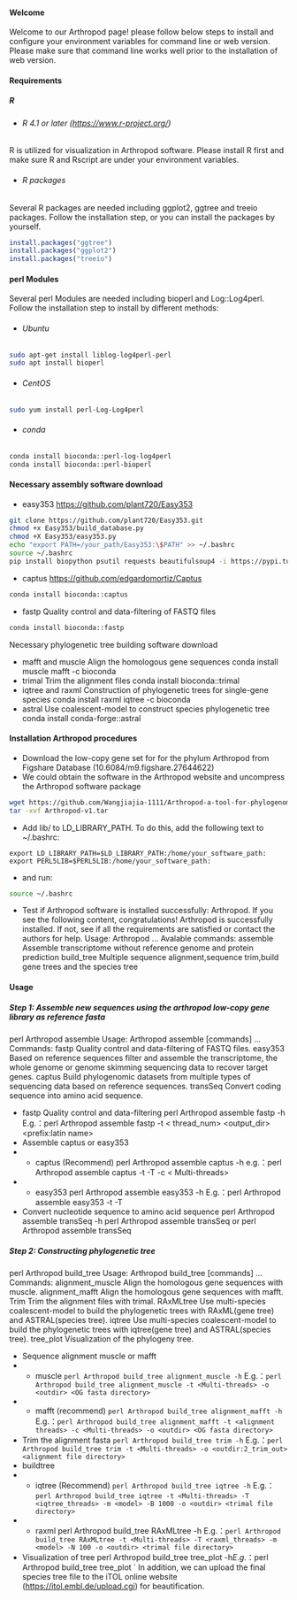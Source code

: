 #### Welcome
Welcome to our Arthropod page! please follow below steps to install and configure your environment variables for command line or web version. Please make sure that command line works well prior to the installation of web version.

#### Requirements
##### R
- ###### R 4.1 or later (https://www.r-project.org/)
R is utilized for visualization in Arthropod software. Please install R first and make sure R and Rscript are under your environment variables.
- ###### R packages
Several R packages are needed including ggplot2, ggtree and treeio packages. Follow the installation step, or you can install the packages by yourself.
```R
install.packages("ggtree")
install.packages("ggplot2")
install.packages("treeio")
```
#### perl Modules
Several perl Modules are needed including bioperl and Log::Log4perl. 
Follow the installation step to install by different methods:
- ###### Ubuntu
```bash
sudo apt-get install liblog-log4perl-perl
sudo apt install bioperl
```
- ###### CentOS
```bash
sudo yum install perl-Log-Log4perl
```
- ###### conda
```bash
conda install bioconda::perl-log-log4perl
conda install bioconda::perl-bioperl
```
#### Necessary assembly software download
- easy353	https://github.com/plant720/Easy353
```bash
git clone https://github.com/plant720/Easy353.git
chmod +x Easy353/build_database.py
chmod +X Easy353/easy353.py
echo "export PATH=/your_path/Easy353:\$PATH" >> ~/.bashrc
source ~/.bashrc
pip install biopython psutil requests beautifulsoup4 -i https://pypi.tuna.tsinghua.edu.cn/simple
```
- captus	https://github.com/edgardomortiz/Captus
```bash
conda install bioconda::captus
```
- fastp	Quality control and data-filtering of FASTQ files
```bash
conda install bioconda::fastp
```
Necessary phylogenetic tree building software download
- mafft and muscle	Align the homologous gene sequences
conda install muscle mafft -c bioconda
- trimal	Trim the alignment files
conda install bioconda::trimal
- iqtree and raxml	Construction of phylogenetic trees for single-gene species
conda install raxml iqtree -c bioconda
- astral	Use coalescent-model to construct species phylogenetic tree
conda install conda-forge::astral

#### Installation Arthropod procedures
- Download the low-copy gene set for for the phylum Arthropod from Figshare Database (10.6084/m9.figshare.27644622)
- We could obtain the software in the Arthropod website and uncompress the Arthropod software package
```bash
wget https://github.com/Wangjiajia-1111/Arthropod-a-tool-for-phylogenomic-research-in-arthropods/blob/main/Arthropod-v1.tar
tar -xvf Arthropod-v1.tar
```
- Add lib/ to LD_LIBRARY_PATH. To do this, add the following text to ~/.bashrc:
```text
export LD_LIBRARY_PATH=$LD_LIBRARY_PATH:/home/your_software_path:
export PERL5LIB=$PERL5LIB:/home/your_software_path:
```
- and run:
```bash
source ~/.bashrc
```
- Test if Arthropod software is installed successfully: Arthropod. If you see the following content, congratulations! Arthropod is successfully installed. If not, see if all the requirements are satisfied or contact the authors for help.
Usage: Arthropod <command> ...
Avalable commands:
	assemble    	Assemble transcriptome without reference genome and protein prediction
	build_tree	Multiple sequence alignment,sequence trim,build gene trees and the species tree

#### Usage
##### Step 1: Assemble new sequences using the arthropod low-copy gene library as reference fasta
perl Arthropod assemble
Usage: Arthropod assemble [commands] ...
Commands:
fastp		Quality control and data-filtering of FASTQ files.
easy353		Based on reference sequences filter and assemble the transcriptome, the whole genome or genome skimming sequencing data to recover target genes.
captus		Build phylogenomic datasets from multiple types of sequencing data based on reference sequences.
transSeq		Convert coding sequence into amino acid sequence.

- fastp	Quality control and data-filtering
perl Arthropod assemble fastp -h
E.g.：perl Arthropod assemble fastp -t < thread_num> <fq1> <fq2> <output_dir> <prefix:latin name>
- Assemble	captus or easy353
- - captus (Recommend)
perl Arthropod assemble captus -h
e.g.：perl Arthropod assemble captus -t <assemble threads> -T <extract threads> -c < Multi-threads> <FASTQ files directory or list> <latin name> <reference fasta directory>
- - easy353
perl Arthropod assemble easy353 -h
E.g.：perl Arthropod assemble easy353 -t <filtering threads> -T <assembly threads> <fq1> <fq2> <reference fasta directory> <latin name>
- Convert nucleotide sequence to amino acid sequence
perl Arthropod assemble transSeq -h
perl Arthropod assemble transSeq <latin name_CAPTUSmerge>
or perl Arthropod assemble transSeq <latin name_Easy353merge>

##### Step 2: Constructing phylogenetic tree
perl Arthropod build_tree
Usage: Arthropod build_tree [commands] ...
Commands:
alignment_muscle		Align the homologous gene sequences with muscle.
alignment_mafft		Align the homologous gene sequences with mafft.
Trim					Trim the alignment files with trimal.
RAxMLtree			Use multi-species coalescent-model to build the phylogenetic trees with RAxML(gene tree) and ASTRAL(species tree).
iqtree				Use multi-species coalescent-model to build the phylogenetic trees with iqtree(gene tree) and ASTRAL(species tree).
tree_plot				Visualization of the phylogeny tree.
- Sequence alignment	muscle or mafft
- - muscle
`perl Arthropod build_tree alignment_muscle -h`
E.g.：`perl Arthropod build_tree alignment_muscle -t <Multi-threads> -o <outdir> <OG fasta directory>`
- - mafft (recommend)
`perl Arthropod build_tree alignment_mafft -h`
E.g.：`perl Arthropod build_tree alignment_mafft -t <alignment threads> -c <Multi-threads> -o <outdir> <OG fasta directory>`
- Trim the alignment fasta
`perl Arthropod build_tree trim -h`
E.g.：`perl Arthropod build_tree trim -t <Multi-threads> -o <outdir:2_trim_out> <alignment file directory>`
- buildtree
- - iqtree (Recommend)
`perl Arthropod build_tree iqtree -h`
E.g.：`perl Arthropod build_tree iqtree -t <Multi-threads> -T <iqtree_threads> -m <model> -B 1000 -o <outdir> <trimal file directory>`
- - raxml
perl Arthropod build_tree RAxMLtree -h
E.g.：`perl Arthropod build_tree RAxMLtree -t <Multi-threads> -T <raxml_threads> -m <model> -N 100 -o <outdir> <trimal file directory>`
- Visualization of tree
  perl Arthropod build_tree tree_plot -h$`
E.g.：`$perl Arthropod build_tree tree_plot <tree file> <species group> <output prefix>`
In addition, we can upload the final species tree file to the iTOL online website (https://itol.embl.de/upload.cgi) for beautification.


